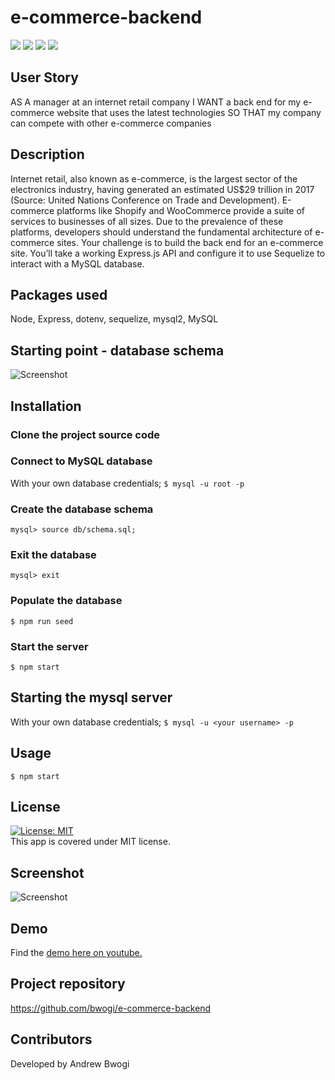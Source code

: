# e-commerce-backend 
  <p align="left">
    <img src="https://img.shields.io/github/repo-size/bwogi/e-commerce-backend" />
    <img src="https://img.shields.io/github/languages/top/bwogi/e-commerce-backend"  />
    <img src="https://img.shields.io/github/issues/bwogi/e-commerce-backend" />
    <img src="https://img.shields.io/github/last-commit/bwogi/e-commerce-backend" >   
  </p>

  ## User Story
  AS A manager at an internet retail company
  I WANT a back end for my e-commerce website that uses the latest technologies
  SO THAT my company can compete with other e-commerce companies
  ## Description
 Internet retail, also known as e-commerce, is the largest sector of the electronics industry, having generated an estimated US$29 trillion in 2017 (Source: United Nations Conference on Trade and Development). E-commerce platforms like Shopify and WooCommerce provide a suite of services to businesses of all sizes. Due to the prevalence of these platforms, developers should understand the fundamental architecture of e-commerce sites. Your challenge is to build the back end for an e-commerce site. You’ll take a working Express.js API and configure it to use Sequelize to interact with a MySQL database.

  ## Packages used
  Node, Express, dotenv, sequelize, mysql2, MySQL

  ## Starting point - database schema
   ![Screenshot](./database_schema.png)

  ## Installation
  ### Clone the project source code
  ### Connect to MySQL database
  With your own database credentials;
  ```$ mysql -u root -p``` 
  ### Create the database schema
  ```mysql> source db/schema.sql;```
  ### Exit the database
  ```mysql> exit```
  ### Populate the database
  ```$ npm run seed```

  ### Start the server
  ```$ npm start```

  ## Starting the mysql server
  With your own database credentials;
  ``` $ mysql -u <your username> -p ```
   ##  Usage
  ```$ npm start ```
  ## License 
  [![License: MIT](https://img.shields.io/badge/License-MIT-yellow.svg)](https://opensource.org/licenses/MIT)<br />
  This app is covered under MIT license.
  
  ## Screenshot
   ![Screenshot](./e-commerce-backend-demo-screenshot.png)
  ## Demo
  Find the [demo here on youtube.](https://youtu.be/MiY-PcK8FZI)
  ## Project repository 
  https://github.com/bwogi/e-commerce-backend
  ## Contributors
  Developed by Andrew Bwogi